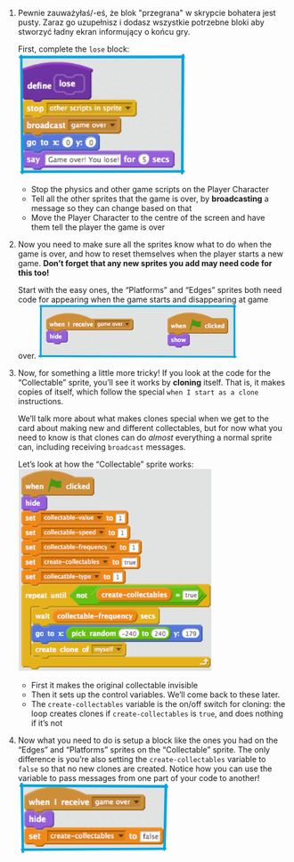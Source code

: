 1. Pewnie zauważyłaś/-eś, że blok "przegrana" w skrypcie bohatera jest pusty. Zaraz go uzupełnisz i dodasz wszystkie potrzebne bloki aby stworzyć ładny ekran informujący o końcu gry. 

   First, complete the `lose` block: ![](assets/losing1.png)

   * Stop the physics and other game scripts on the Player Character
   * Tell all the other sprites that the game is over, by **broadcasting** a message so they can change based on that
   * Move the Player Character to the centre of the screen and have them tell the player the game is over

2. Now you need to make sure all the sprites know what to do when the game is over, and how to reset themselves when the player starts a new game. **Don’t forget that any new sprites you add may need code for this too!**

   Start with the easy ones, the “Platforms” and “Edges” sprites both need code for appearing when the game starts and disappearing at game over. ![](assets/losing2.png)

3. Now, for something a little more tricky! If you look at the code for the “Collectable” sprite, you’ll see it works by **cloning** itself. That is, it makes copies of itself, which follow the special `when I start as a clone` instructions.

   We’ll talk more about what makes clones special when we get to the card about making new and different collectables, but for now what you need to know is that clones can do _almost_ everything a normal sprite can, including receiving `broadcast` messages.

   Let’s look at how the “Collectable” sprite works: ![](assets/losing3.png)

   * First it makes the original collectable invisible
   * Then it sets up the control variables. We’ll come back to these later.
   * The `create-collectables` variable is the on/off switch for cloning: the loop creates clones if `create-collectables` is `true`, and does nothing if it’s not

4. Now what you need to do is setup a block like the ones you had on the “Edges” and “Platforms” sprites on the “Collectable” sprite. The only difference is you’re also setting the `create-collectables` variable to `false` so that no new clones are created. Notice how you can use the variable to pass messages from one part of your code to another! ![](assets/losing4.png)



